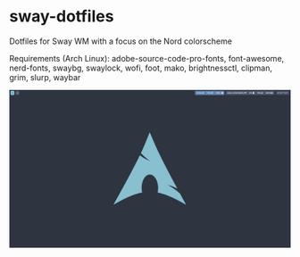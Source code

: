 # sway-dotfiles
Dotfiles for Sway WM with a focus on the Nord colorscheme

Requirements (Arch Linux):
adobe-source-code-pro-fonts, font-awesome, nerd-fonts, swaybg, swaylock, wofi, foot, mako, brightnessctl, clipman, grim, slurp, waybar

![Preview](screenshot.png)
